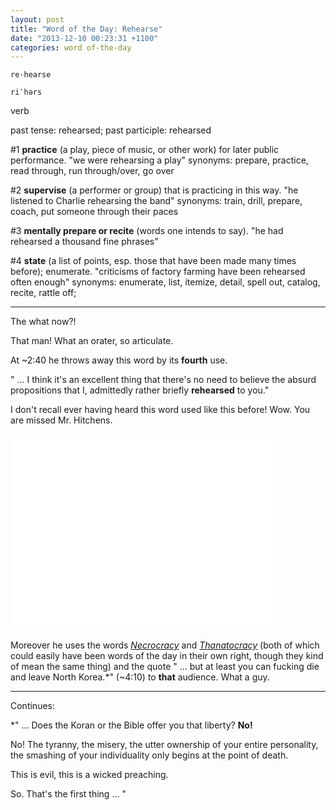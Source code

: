```yaml
---
layout: post
title: "Word of the Day: Rehearse"
date: "2013-12-10 00:23:31 +1100"
categories: word of-the-day
---
```


    re·hearse

    riˈhərs

verb

past tense: rehearsed; past participle: rehearsed

 #1 **practice** (a play, piece of music, or other work) for later public performance.
"we were rehearsing a play"
synonyms:	prepare, practice, read through, run through/over, go over

 #2 **supervise** (a performer or group) that is practicing in this way.
"he listened to Charlie rehearsing the band"
synonyms:	train, drill, prepare, coach, put someone through their paces

 #3 **mentally prepare or recite** (words one intends to say).
"he had rehearsed a thousand fine phrases"

 #4 **state** (a list of points, esp. those that have been made many times before); enumerate.
"criticisms of factory farming have been rehearsed often enough"
synonyms:	enumerate, list, itemize, detail, spell out, catalog, recite, rattle off;

---

The what now?!

That man! What an orater, so articulate.

At ~2:40 he throws away this word by its **fourth** use.

" ... I think it's an excellent thing that there's no need to believe the absurd propositions that I, admittedly rather briefly **rehearsed** to you."

I don't recall ever having heard this word used like this before! Wow. You are missed Mr. Hitchens.

<iframe width="420" height="315" src="//www.youtube.com/embed/ogd-yh7orfo" frameborder="0" allowfullscreen></iframe>

Moreover he uses the words *[Necrocracy](http://en.wiktionary.org/wiki/necrocracy)* and *[Thanatocracy](http://en.wiktionary.org/wiki/thanatocracy)* (both of which could easily have been words of the day in their own right, though they kind of mean the same thing) and the quote " ... but at least you can fucking die and leave North Korea.\*" (~4:10) to **that** audience. What a guy.


---
Continues:

\*" ... Does the Koran or the Bible offer you that liberty? **No!**

No! The tyranny, the misery, the utter ownership of your entire personality, the smashing of your individuality only begins at the point of death.

This is evil, this is a wicked preaching.

So. That's the first thing ... "
